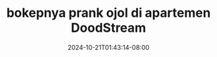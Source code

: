 --- 
title: "bokepnya prank ojol di apartemen  DoodStream"
description: "nonton  video bokep bokepnya prank ojol di apartemen  DoodStream tiktok video full baru"
date: 2024-10-21T01:43:14-08:00
file_code: "xutokpkrdbqu"
draft: false
cover: "hizjx0948t87g4as.jpg"
tags: ["bokepnya", "prank", "ojol", "apartemen", "DoodStream", "bokep-indo", "bokep-viral", "bokep-ig"]
length: 770
fld_id: "1483065"
foldername: "A prank"
categories: ["A prank"]
views: 0
---